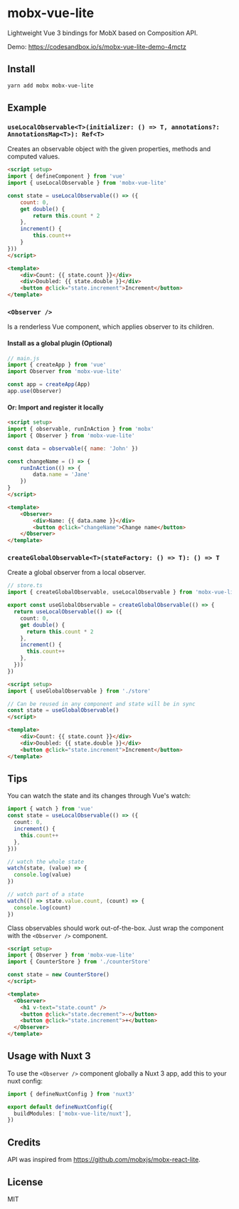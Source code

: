 # mobx-vue-lite

Lightweight Vue 3 bindings for MobX based on Composition API.

Demo: https://codesandbox.io/s/mobx-vue-lite-demo-4mctz

## Install

```sh
yarn add mobx mobx-vue-lite
```

## Example

### **`useLocalObservable<T>(initializer: () => T, annotations?: AnnotationsMap<T>): Ref<T>`**

Creates an observable object with the given properties, methods and computed values.

```html
<script setup>
import { defineComponent } from 'vue'
import { useLocalObservable } from 'mobx-vue-lite'

const state = useLocalObservable(() => ({
    count: 0,
    get double() {
        return this.count * 2
    },
    increment() {
        this.count++
    }
}))
</script>

<template>
    <div>Count: {{ state.count }}</div>
    <div>Doubled: {{ state.double }}</div>
    <button @click="state.increment">Increment</button>
</template>
```

### **`<Observer />`**

Is a renderless Vue component, which applies observer to its children.

#### Install as a global plugin (Optional)

```ts
// main.js
import { createApp } from 'vue'
import Observer from 'mobx-vue-lite'

const app = createApp(App)
app.use(Observer)
```

#### Or: Import and register it locally

```html
<script setup>
import { observable, runInAction } from 'mobx'
import { Observer } from 'mobx-vue-lite'

const data = observable({ name: 'John' })

const changeName = () => {
    runInAction(() => {
        data.name = 'Jane'
    })
}
</script>

<template>
    <Observer>
        <div>Name: {{ data.name }}</div>
        <button @click="changeName">Change name</button>
    </Observer>
</template>
```

### **`createGlobalObservable<T>(stateFactory: () => T): () => T`**

Create a global observer from a local observer.

```ts
// store.ts
import { createGlobalObservable, useLocalObservable } from 'mobx-vue-lite'

export const useGlobalObservable = createGlobalObservable(() => {
  return useLocalObservable(() => ({
    count: 0,
    get double() {
      return this.count * 2
    },
    increment() {
      this.count++
    },
  }))
})
```

```html
<script setup>
import { useGlobalObservable } from './store'

// Can be reused in any component and state will be in sync
const state = useGlobalObservable()
</script>

<template>
    <div>Count: {{ state.count }}</div>
    <div>Doubled: {{ state.double }}</div>
    <button @click="state.increment">Increment</button>
</template>
```

## Tips

You can watch the state and its changes through Vue's watch:

```ts
import { watch } from 'vue'
const state = useLocalObservable(() => ({
  count: 0,
  increment() {
    this.count++
  },
}))

// watch the whole state
watch(state, (value) => {
  console.log(value)
})

// watch part of a state
watch(() => state.value.count, (count) => {
  console.log(count)
})
```

Class observables should work out-of-the-box. Just wrap the component with the `<Observer />` component.

```html
<script setup>
import { Observer } from 'mobx-vue-lite'
import { CounterStore } from './counterStore'

const state = new CounterStore()
</script>

<template>
  <Observer>
    <h1 v-text="state.count" />
    <button @click="state.decrement">-</button>
    <button @click="state.increment">+</button>
  </Observer>
</template>
```

## Usage with Nuxt 3

To use the `<Observer />` component globally a Nuxt 3 app, add this to your nuxt config:

```ts
import { defineNuxtConfig } from 'nuxt3'

export default defineNuxtConfig({
  buildModules: ['mobx-vue-lite/nuxt'],
})
```

## Credits

API was inspired from https://github.com/mobxjs/mobx-react-lite.

## License

MIT
